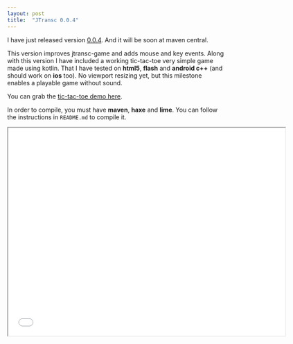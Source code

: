 ```yaml
---
layout: post
title:  "JTransc 0.0.4"
---
```


I have just released version [0.0.4](https://github.com/jtransc/jtransc/tree/0.0.4). And it will be soon at maven central.

This version improves jtransc-game and adds mouse and key events.
Along with this version I have included a working tic-tac-toe very simple game made using kotlin.
That I have tested on **html5**, **flash** and **android c++** (and should work on **ios** too).
No viewport resizing yet, but this milestone enables a playable game without sound.

You can grab the [tic-tac-toe demo here](https://github.com/jtransc/jtransc-examples/tree/master/tic-tac-toe-kotlin).

In order to compile, you must have **maven**, **haxe** and **lime**. You can follow the instructions in `README.md` to compile it.

<iframe src="/img/tictactoe-0.0.4/js/index.html" width="640" height="480"></iframe>
